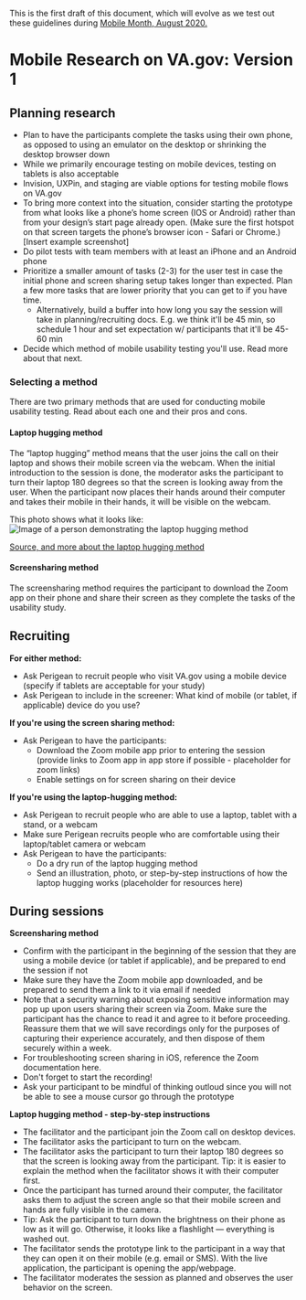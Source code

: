 This is the first draft of this document, which will evolve as we test out these guidelines during [Mobile Month, August 2020.](https://github.com/department-of-veterans-affairs/va.gov-team/tree/master/products/platform/mobile-month)

# Mobile Research on VA.gov: Version 1

## Planning research

- Plan to have the participants complete the tasks using their own phone, as opposed to using an emulator on the desktop or shrinking the desktop browser down
- While we primarily encourage testing on mobile devices, testing on tablets is also acceptable
- Invision, UXPin, and staging are viable options for testing mobile flows on VA.gov
- To bring more context into the situation, consider starting the prototype from what looks like a phone’s home screen (IOS or Android)  rather than from your design’s start page already open. (Make sure the first hotspot on that screen targets the phone’s browser icon - Safari or Chrome.)
[Insert example screenshot]
- Do pilot tests with team members with at least an iPhone and an Android phone
- Prioritize a smaller amount of tasks (2-3) for the user test in case the initial phone and screen sharing setup takes longer than expected. Plan a few more tasks that are lower priority that you can get to if you have time.
  - Alternatively, build a buffer into how long you say the session will take in planning/recruiting docs. E.g. we think it'll be 45 min, so schedule 1 hour and set expectation w/ participants that it'll be 45-60 min
- Decide which method of mobile usability testing you'll use. Read more about that next.

### Selecting a method
There are two primary methods that are used for conducting mobile usability testing. Read about each one and their pros and cons.

#### Laptop hugging method

The “laptop hugging” method means that the user joins the call on their laptop and shows their mobile screen via the webcam. When the initial introduction to the session is done, the moderator asks the participant to turn their laptop 180 degrees so that the screen is looking away from the user. When the participant now places their hands around their computer and takes their mobile in their hands, it will be visible on the webcam.

This photo shows what it looks like:
![Image of a person demonstrating the laptop hugging method](https://miro.medium.com/max/1400/0*OUjnQaSUSbjutgPr)


[Source, and more about the laptop hugging method](https://medium.com/@beparticular/were-still-hugging-our-laptops-8c7f22ed800e)

#### Screensharing method
The screensharing method requires the participant to download the Zoom app on their phone and share their screen as they complete the tasks of the usability study. 

## Recruiting

**For either method:**
- Ask Perigean to recruit people who visit VA.gov using a mobile device (specify if tablets are acceptable for your study)
- Ask Perigean to include in the screener: What kind of mobile (or tablet, if applicable) device do you use?

**If you're using the screen sharing method:**
- Ask Perigean to have the participants:
  - Download the Zoom mobile app prior to entering the session (provide links to Zoom app in app store if possible - placeholder for zoom links)
  - Enable settings on for screen sharing on their device
  
**If you're using the laptop-hugging method:**
- Ask Perigean to recruit people who are able to use a laptop, tablet with a stand, or a webcam 
- Make sure Perigean recruits people who are comfortable using their laptop/tablet camera or webcam
- Ask Perigean to have the participants:
  - Do a dry run of the laptop hugging method
  - Send an illustration, photo, or step-by-step instructions of how the laptop hugging works (placeholder for resources here)
  
  
## During sessions
  
**Screensharing method**

- Confirm with the participant in the beginning of the session that they are using a mobile device (or tablet if applicable), and be prepared to end the session if not
- Make sure they have the Zoom mobile app downloaded, and be prepared to send them a link to it via email if needed
- Note that a security warning about exposing sensitive information may pop up upon users sharing their screen via Zoom. Make sure the participant has the chance to read it and agree to it before proceeding. Reassure them that we will save recordings only for the purposes of capturing their experience accurately, and then dispose of them securely within a week.
- For troubleshooting screen sharing in iOS, reference the Zoom documentation here.
- Don't forget to start the recording!
- Ask your participant to be mindful of thinking outloud since you will not be able to see a mouse cursor go through the prototype

**Laptop hugging method - step-by-step instructions**

- The facilitator and the participant join the Zoom call on desktop devices. 
- The facilitator asks the participant to turn on the webcam.
- The facilitator asks the participant to turn their laptop 180 degrees so that the screen is looking away from the participant. Tip: it is easier to explain the method when the facilitator shows it with their computer first.
- Once the participant has turned around their computer, the facilitator asks them to adjust the screen angle so that their mobile screen and hands are fully visible in the camera.
- Tip: Ask the participant to turn down the brightness on their phone as low as it will go. Otherwise, it looks like a flashlight — everything is washed out.
- The facilitator sends the prototype link to the participant in a way that they can open it on their mobile (e.g. email or SMS). With the live application, the participant is opening the app/webpage.
- The facilitator moderates the session as planned and observes the user behavior on the screen.



